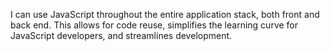 I can use JavaScript throughout the entire application stack, both front and back end. This allows for code reuse, simplifies the learning curve for JavaScript developers, and streamlines development.
